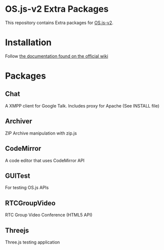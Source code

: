 # OS.js-v2 Extra Packages

This repository contains Extra packages for [OS.js-v2](https://github.com/andersevenrud/OS.js-v2).

# Installation

Follow [the documentation found on the official wiki](https://github.com/andersevenrud/OS.js-v2/wiki/Installation-and-Configuration#packages)

# Packages

## Chat

A XMPP client for Google Talk. Includes proxy for Apache (See INSTALL file)

## Archiver

ZIP Archive manipulation with zip.js

## CodeMirror

A code editor that uses CodeMirror API

## GUITest

For testing OS.js APIs

## RTCGroupVideo

RTC Group Video Conference (HTML5 API)

## Threejs

Three.js testing application
